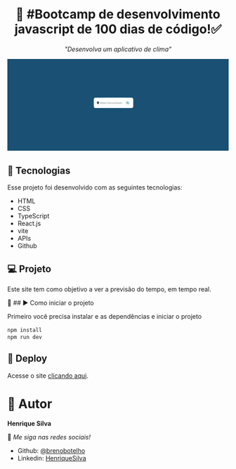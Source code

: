 <h1 align="center"> 👾 #Bootcamp de desenvolvimento javascript de 100 dias de código!✅</h1>

<p align="center">
    <i> "Desenvolva um aplicativo de clima" </i> 
</p>

<p aling="center">
  <img src="./src/print-site/printGif.gif">
</p>

## 🚀 Tecnologias

Esse projeto foi desenvolvido com as seguintes tecnologias:

- HTML
- CSS
- TypeScript
- React.js
- vite
- APIs
- Github

## 💻 Projeto

Este site tem como objetivo a ver a previsão do tempo, em tempo real. <br>

📌 ## ▶ Como iniciar o projeto

Primeiro você precisa instalar e as dependências e iniciar o projeto

```shell
npm install 
npm run dev
```

## 📑 Deploy

Acesse o site [clicando aqui](https://weather-app-eta-puce-52.vercel.app/).

# 👤 Autor

**Henrique Silva**

👾 _Me siga nas redes sociais!_

- Github: [@brenobotelho](https://github.com/HenriqueSilva367)
- Linkedin: [HenriqueSilva](https://br.linkedin.com/in/HenriqueSilva367)
